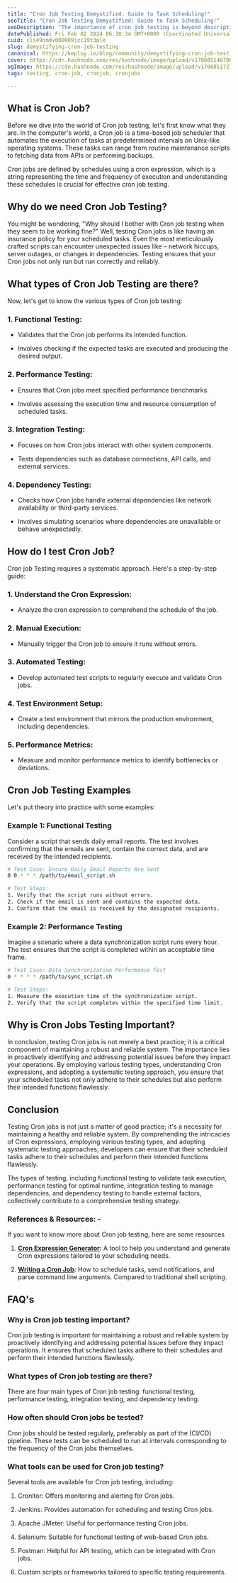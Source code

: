 ```yaml
---
title: "Cron Job Testing Demystified: Guide to Task Scheduling!"
seoTitle: "Cron Job Testing Demystified: Guide to Task Scheduling!"
seoDescription: "The importance of cron job testing is beyond description. Ensure your automated tasks run flawlessly with proper cron job testing procedures."
datePublished: Fri Feb 02 2024 06:30:34 GMT+0000 (Coordinated Universal Time)
cuid: cls49nmdv000009jzc19t3ple
slug: demystifying-cron-job-testing
canonical: https://keploy.io/blog/community/demystifying-cron-job-testing
cover: https://cdn.hashnode.com/res/hashnode/image/upload/v1706851467005/cacc13cd-b627-4964-91bb-40caa5923b45.png
ogImage: https://cdn.hashnode.com/res/hashnode/image/upload/v1706851727886/adbbc135-6126-4278-a388-0b9ae3f45536.png
tags: testing, cron-job, cronjob, cronjobs

---
```


## What is Cron Job?

Before we dive into the world of Cron job testing, let's first know what they are. In the computer's world, a Cron job is a time-based job scheduler that automates the execution of tasks at predetermined intervals on Unix-like operating systems. These tasks can range from routine maintenance scripts to fetching data from APIs or performing backups.

Cron jobs are defined by schedules using a cron expression, which is a string representing the time and frequency of execution and understanding these schedules is crucial for effective cron job testing.

## Why do we need Cron Job Testing?

You might be wondering, "Why should I bother with Cron job testing when they seem to be working fine?" Well, testing Cron jobs is like having an insurance policy for your scheduled tasks. Even the most meticulously crafted scripts can encounter unexpected issues like – network hiccups, server outages, or changes in dependencies. Testing ensures that your Cron jobs not only run but run correctly and reliably.

## What types of Cron Job Testing are there?

Now, let's get to know the various types of Cron job testing:

### 1\. **Functional Testing:**

* Validates that the Cron job performs its intended function.
    
* Involves checking if the expected tasks are executed and producing the desired output.
    

### 2\. **Performance Testing:**

* Ensures that Cron jobs meet specified performance benchmarks.
    
* Involves assessing the execution time and resource consumption of scheduled tasks.
    

### 3\. **Integration Testing:**

* Focuses on how Cron jobs interact with other system components.
    
* Tests dependencies such as database connections, API calls, and external services.
    

### 4\. **Dependency Testing:**

* Checks how Cron jobs handle external dependencies like network availability or third-party services.
    
* Involves simulating scenarios where dependencies are unavailable or behave unexpectedly.
    

## How do I test Cron Job?

Cron job Testing requires a systematic approach. Here's a step-by-step guide:

### 1\. **Understand the Cron Expression:**

* Analyze the cron expression to comprehend the schedule of the job.
    

### 2\. **Manual Execution:**

* Manually trigger the Cron job to ensure it runs without errors.
    

### 3\. **Automated Testing:**

* Develop automated test scripts to regularly execute and validate Cron jobs.
    

### 4\. **Test Environment Setup:**

* Create a test environment that mirrors the production environment, including dependencies.
    

### 5\. **Performance Metrics:**

* Measure and monitor performance metrics to identify bottlenecks or deviations.
    

## Cron Job Testing Examples

Let's put theory into practice with some examples:

### Example 1: Functional Testing

Consider a script that sends daily email reports. The test involves confirming that the emails are sent, contain the correct data, and are received by the intended recipients.

```bash
# Test Case: Ensure Daily Email Reports Are Sent
0 0 * * * /path/to/email_script.sh

# Test Steps:
1. Verify that the script runs without errors.
2. Check if the email is sent and contains the expected data.
3. Confirm that the email is received by the designated recipients.
```

### Example 2: Performance Testing

Imagine a scenario where a data synchronization script runs every hour. The test ensures that the script is completed within an acceptable time frame.

```bash
# Test Case: Data Synchronization Performance Test
0 * * * * /path/to/sync_script.sh

# Test Steps:
1. Measure the execution time of the synchronization script.
2. Verify that the script completes within the specified time limit.
```

## Why is Cron Jobs Testing Important?

In conclusion, testing Cron jobs is not merely a best practice; it is a critical component of maintaining a robust and reliable system. The importance lies in proactively identifying and addressing potential issues before they impact your operations. By employing various testing types, understanding Cron expressions, and adopting a systematic testing approach, you ensure that your scheduled tasks not only adhere to their schedules but also perform their intended functions flawlessly.

## **Conclusion**

Testing Cron jobs is not just a matter of good practice; it's a necessity for maintaining a healthy and reliable system. By comprehending the intricacies of Cron expressions, employing various testing types, and adopting systematic testing approaches, developers can ensure that their scheduled tasks adhere to their schedules and perform their intended functions flawlessly.

The types of testing, including functional testing to validate task execution, performance testing for optimal runtime, integration testing to manage dependencies, and dependency testing to handle external factors, collectively contribute to a comprehensive testing strategy.

### **References & Resources: -**

If you want to know more about Cron job testing, here are some resources

1. [**Cron Expression Generator**](https://crontab.guru/)**:** A tool to help you understand and generate Cron expressions tailored to your scheduling needs.
    
2. [**Writing a Cron Job**](https://www.shuttle.rs/blog/2024/01/24/writing-cronjobs-rust)**:** How to schedule tasks, send notifications, and parse command line arguments. Compared to traditional shell scripting.
    

## FAQ's

### Why is Cron job testing important?

Cron job testing is important for maintaining a robust and reliable system by proactively identifying and addressing potential issues before they impact operations. It ensures that scheduled tasks adhere to their schedules and perform their intended functions flawlessly.

### What types of Cron job testing are there?

There are four main types of Cron job testing: functional testing, performance testing, integration testing, and dependency testing.

### How often should Cron jobs be tested?

Cron jobs should be tested regularly, preferably as part of the (CI/CD) pipeline. These tests can be scheduled to run at intervals corresponding to the frequency of the Cron jobs themselves.

### What tools can be used for Cron job testing?

Several tools are available for Cron job testing, including:

1. Cronitor: Offers monitoring and alerting for Cron jobs.
    
2. Jenkins: Provides automation for scheduling and testing Cron jobs.
    
3. Apache JMeter: Useful for performance testing Cron jobs.
    
4. Selenium: Suitable for functional testing of web-based Cron jobs.
    
5. Postman: Helpful for API testing, which can be integrated with Cron jobs.
    
6. Custom scripts or frameworks tailored to specific testing requirements.